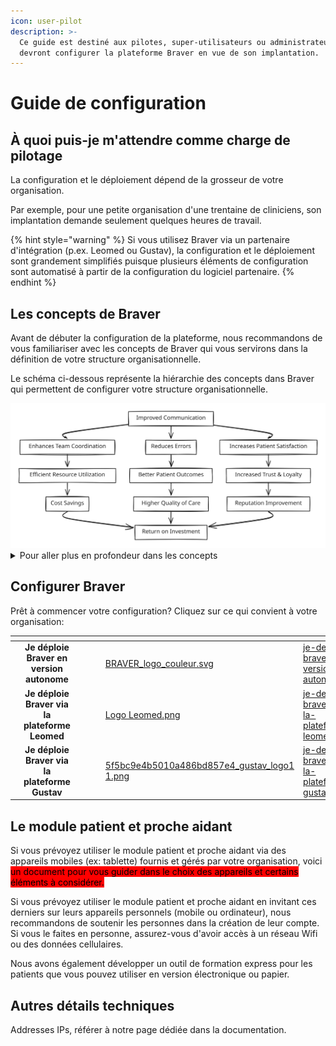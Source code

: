 ```yaml
---
icon: user-pilot
description: >-
  Ce guide est destiné aux pilotes, super-utilisateurs ou administrateurs qui
  devront configurer la plateforme Braver en vue de son implantation.
---
```


# Guide de configuration

## À quoi puis-je m'attendre comme charge de pilotage

La configuration et le déploiement dépend de la grosseur de votre organisation.&#x20;

Par exemple, pour une petite organisation d'une trentaine de cliniciens, son implantation demande seulement quelques heures de travail.

{% hint style="warning" %}
Si vous utilisez Braver via un partenaire d'intégration (p.ex. Leomed ou Gustav), la configuration et le déploiement sont grandement simplifiés puisque plusieurs éléments de configuration sont automatisé à partir de la configuration du logiciel partenaire.&#x20;
{% endhint %}

## Les concepts de Braver

Avant de débuter la configuration de la plateforme, nous recommandons de vous familiariser avec les concepts de Braver qui vous servirons dans la définition de votre structure organisationnelle.

Le schéma ci-dessous représente la hiérarchie des concepts dans Braver qui permettent de configurer votre structure organisationnelle.



<img src="../../.gitbook/assets/file.excalidraw.svg" alt="Structure organisationnelle dans Braver" class="gitbook-drawing">



<details>

<summary>Pour aller plus en profondeur dans les concepts</summary>

Voici des sections de la documentation qui pourrait vous être utiles:

* Organisation
* [Unités organisationnelles](https://app.gitbook.com/s/C7asQvRtcnnGS2hUcyO0/pour-les-administrateurs/unites-organisationelles)
* [Lieux de travail](https://app.gitbook.com/s/C7asQvRtcnnGS2hUcyO0/pour-les-administrateurs/lieux-de-travail)
* [Équipes](https://app.gitbook.com/s/C7asQvRtcnnGS2hUcyO0/pour-les-administrateurs/equipes)
* Segments (à venir)
* [Utilisateurs](https://app.gitbook.com/s/C7asQvRtcnnGS2hUcyO0/pour-les-administrateurs/utilisateurs)
* [Journaux d'audit](https://app.gitbook.com/s/C7asQvRtcnnGS2hUcyO0/pour-les-administrateurs/journaux-daudit)
* Bottin (à venir)

</details>

## Configurer Braver

Prêt à commencer votre configuration? Cliquez sur ce qui convient à votre organisation:

<table data-view="cards"><thead><tr><th align="right"></th><th align="center"></th><th></th><th data-type="content-ref"></th><th data-type="content-ref"></th><th data-hidden data-card-cover data-type="files"></th><th data-hidden data-card-target data-type="content-ref"></th></tr></thead><tbody><tr><td align="right"></td><td align="center"><strong>Je déploie Braver en version autonome</strong></td><td></td><td></td><td></td><td><a href="../../.gitbook/assets/BRAVER_logo_couleur.svg">BRAVER_logo_couleur.svg</a></td><td><a href="je-deploie-braver-en-version-autonome.md">je-deploie-braver-en-version-autonome.md</a></td></tr><tr><td align="right"></td><td align="center"><strong>Je déploie Braver via la plateforme Leomed</strong></td><td></td><td></td><td></td><td><a href="../../.gitbook/assets/Logo Leomed.png">Logo Leomed.png</a></td><td><a href="je-deploie-braver-via-la-plateforme-leomed.md">je-deploie-braver-via-la-plateforme-leomed.md</a></td></tr><tr><td align="right"></td><td align="center"><strong>Je déploie Braver via la plateforme Gustav</strong></td><td></td><td></td><td></td><td><a href="../../.gitbook/assets/5f5bc9e4b5010a486bd857e4_gustav_logo1 1.png">5f5bc9e4b5010a486bd857e4_gustav_logo1 1.png</a></td><td><a href="je-deploie-braver-via-la-plateforme-gustav.md">je-deploie-braver-via-la-plateforme-gustav.md</a></td></tr></tbody></table>

## Le module patient et proche aidant

Si vous prévoyez utiliser le module patient et proche aidant via des appareils mobiles (ex: tablette) fournis et gérés par votre organisation, voici <mark style="background-color:red;">un document pour vous guider dans le choix des appareils et certains éléments à considérer.</mark>

Si vous prévoyez utiliser le module patient et proche aidant en invitant ces derniers sur leurs appareils personnels (mobile ou ordinateur), nous recommandons de soutenir les personnes dans la création de leur compte. Si vous le faites en personne, assurez-vous d'avoir accès à un réseau Wifi ou des données cellulaires.

Nous avons également développer un outil de formation express pour les patients que vous pouvez utiliser en version électronique ou papier.

## Autres détails techniques

Addresses IPs, référer à notre page dédiée dans la documentation.

